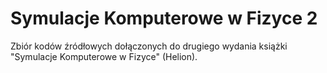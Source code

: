 # Symulacje Komputerowe w Fizyce 2

Zbiór kodów źródłowych dołączonych do drugiego wydania książki "Symulacje Komputerowe w Fizyce" (Helion).

